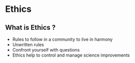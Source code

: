 # Ethics

## What is Ethics ?
- Rules to follow in a community to live in harmony
- Unwritten rules
- Confront yourself with questions
- Ethics help to control and manage science improvements
